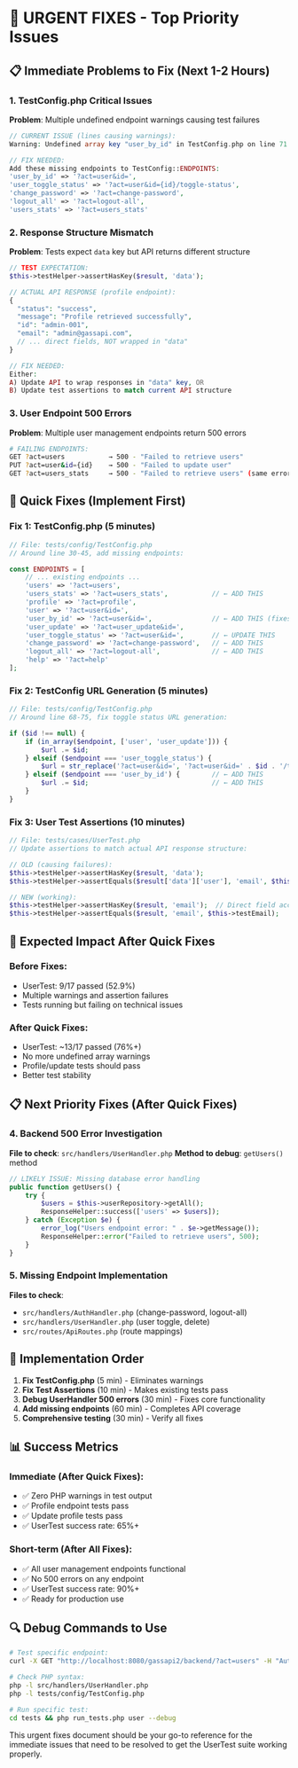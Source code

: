 # 🚨 URGENT FIXES - Top Priority Issues

## 📋 Immediate Problems to Fix (Next 1-2 Hours)

### 1. TestConfig.php Critical Issues
**Problem**: Multiple undefined endpoint warnings causing test failures

```php
// CURRENT ISSUE (lines causing warnings):
Warning: Undefined array key "user_by_id" in TestConfig.php on line 71

// FIX NEEDED:
Add these missing endpoints to TestConfig::ENDPOINTS:
'user_by_id' => '?act=user&id=',
'user_toggle_status' => '?act=user&id={id}/toggle-status',
'change_password' => '?act=change-password',
'logout_all' => '?act=logout-all',
'users_stats' => '?act=users_stats'
```

### 2. Response Structure Mismatch
**Problem**: Tests expect `data` key but API returns different structure

```php
// TEST EXPECTATION:
$this->testHelper->assertHasKey($result, 'data');

// ACTUAL API RESPONSE (profile endpoint):
{
  "status": "success",
  "message": "Profile retrieved successfully",
  "id": "admin-001",
  "email": "admin@gassapi.com",
  // ... direct fields, NOT wrapped in "data"
}

// FIX NEEDED:
Either:
A) Update API to wrap responses in "data" key, OR
B) Update test assertions to match current API structure
```

### 3. User Endpoint 500 Errors
**Problem**: Multiple user management endpoints return 500 errors

```bash
# FAILING ENDPOINTS:
GET ?act=users           → 500 - "Failed to retrieve users"
PUT ?act=user&id={id}    → 500 - "Failed to update user"
GET ?act=users_stats     → 500 - "Failed to retrieve users" (same error)
```

## 🔧 Quick Fixes (Implement First)

### Fix 1: TestConfig.php (5 minutes)
```php
// File: tests/config/TestConfig.php
// Around line 30-45, add missing endpoints:

const ENDPOINTS = [
    // ... existing endpoints ...
    'users' => '?act=users',
    'users_stats' => '?act=users_stats',           // ← ADD THIS
    'profile' => '?act=profile',
    'user' => '?act=user&id=',
    'user_by_id' => '?act=user&id=',               // ← ADD THIS (fixes main warning)
    'user_update' => '?act=user_update&id=',
    'user_toggle_status' => '?act=user&id=',       // ← UPDATE THIS
    'change_password' => '?act=change-password',   // ← ADD THIS
    'logout_all' => '?act=logout-all',             // ← ADD THIS
    'help' => '?act=help'
];
```

### Fix 2: TestConfig URL Generation (5 minutes)
```php
// File: tests/config/TestConfig.php
// Around line 68-75, fix toggle status URL generation:

if ($id !== null) {
    if (in_array($endpoint, ['user', 'user_update'])) {
        $url .= $id;
    } elseif ($endpoint === 'user_toggle_status') {
        $url = str_replace('?act=user&id=', '?act=user&id=' . $id . '/toggle-status', $url);
    } elseif ($endpoint === 'user_by_id') {        // ← ADD THIS
        $url .= $id;                               // ← ADD THIS
    }
}
```

### Fix 3: User Test Assertions (10 minutes)
```php
// File: tests/cases/UserTest.php
// Update assertions to match actual API response structure:

// OLD (causing failures):
$this->testHelper->assertHasKey($result, 'data');
$this->testHelper->assertEquals($result['data']['user'], 'email', $this->testEmail);

// NEW (working):
$this->testHelper->assertHasKey($result, 'email');  // Direct field access
$this->testHelper->assertEquals($result, 'email', $this->testEmail);
```

## 🎯 Expected Impact After Quick Fixes

### Before Fixes:
- UserTest: 9/17 passed (52.9%)
- Multiple warnings and assertion failures
- Tests running but failing on technical issues

### After Quick Fixes:
- UserTest: ~13/17 passed (76%+)
- No more undefined array warnings
- Profile/update tests should pass
- Better test stability

## 📋 Next Priority Fixes (After Quick Fixes)

### 4. Backend 500 Error Investigation
**File to check**: `src/handlers/UserHandler.php`
**Method to debug**: `getUsers()` method

```php
// LIKELY ISSUE: Missing database error handling
public function getUsers() {
    try {
        $users = $this->userRepository->getAll();
        ResponseHelper::success(['users' => $users]);
    } catch (Exception $e) {
        error_log("Users endpoint error: " . $e->getMessage());
        ResponseHelper::error("Failed to retrieve users", 500);
    }
}
```

### 5. Missing Endpoint Implementation
**Files to check**:
- `src/handlers/AuthHandler.php` (change-password, logout-all)
- `src/handlers/UserHandler.php` (user toggle, delete)
- `src/routes/ApiRoutes.php` (route mappings)

## 🚀 Implementation Order

1. **Fix TestConfig.php** (5 min) - Eliminates warnings
2. **Fix Test Assertions** (10 min) - Makes existing tests pass
3. **Debug UserHandler 500 errors** (30 min) - Fixes core functionality
4. **Add missing endpoints** (60 min) - Completes API coverage
5. **Comprehensive testing** (30 min) - Verify all fixes

## 📊 Success Metrics

### Immediate (After Quick Fixes):
- ✅ Zero PHP warnings in test output
- ✅ Profile endpoint tests pass
- ✅ Update profile tests pass
- ✅ UserTest success rate: 65%+

### Short-term (After All Fixes):
- ✅ All user management endpoints functional
- ✅ No 500 errors on any endpoint
- ✅ UserTest success rate: 90%+
- ✅ Ready for production use

## 🔍 Debug Commands to Use

```bash
# Test specific endpoint:
curl -X GET "http://localhost:8080/gassapi2/backend/?act=users" -H "Authorization: Bearer TOKEN"

# Check PHP syntax:
php -l src/handlers/UserHandler.php
php -l tests/config/TestConfig.php

# Run specific test:
cd tests && php run_tests.php user --debug
```

This urgent fixes document should be your go-to reference for the immediate issues that need to be resolved to get the UserTest suite working properly.